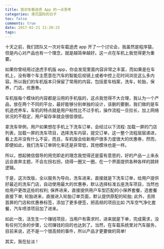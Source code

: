 ```yaml
---
title: 我对车载途虎 App 的一点思考
categories: 莲花国际的日子
toc: false
comments: true
date: 2017-02-21 21:20:23
tags:
---
```


十天之前，我们团队又一次对车载途虎 app 开了一个讨论会，我虽然是程序猿，但是内心对产品也有一个理念，就是越简单越好。这一点在车机上我觉得更为重要。

<!--more-->

如果你曾经用过途虎手机版 app，你会发现里面内容非常之丰富，而如果是在车机上，没有哪个车主愿意在汽车的智能后视镜上或者中控上花时间浏览这么多内容。所以我们的车机版本只保留了常用的内容。包括爱车档案，洗车，轮胎，保养，门店，优惠券。

车机版每个模块的内容都是沿用的手机版的，这点我觉得不大合理，我认为一个产品，放在两个不同的平台，最好能够分别单独的设计，该删的要删，我们做的是车机途虎养车，车机的特点就是用户粘性比不过手机，操作流程一旦拉长，加上网络状况的不稳定，用户留存率就会很低很低。

拿洗车举例，用户如果想在手机上下洗车订单，会经过以下流程: 加载一屏的门店列表，加载一屏的洗车项目，选择洗车内容，提交订单，这一整个流程层层递进，看上去并没有什么不妥，而且，车机版会给新用户很多力度很大的优惠券，然而，即便如此，我们洗车订单转化率还是非常低，其他模块也是一样。

所以，想起微信倡导的用完即走的理念我觉得还是蛮有意思的，好的产品一上来永远会直奔主题，不会左拐右拐，绕得一圈又一圈，在一个界面提供各种各样的跳转逻辑。

于是，这次改版，全以服务为导向，洗车进来，直接就是下洗车订单，给用户提供好最近的洗车门店，自动使用最大的优惠券，默认选择标准五座洗车项目，当然也给用户更改这些的权利; 保养进来，直接提供用户车型匹配的小保养套餐，选套餐直接下单; 轮胎进来，直接进入轮胎订单页面，默认提供原配的轮胎; 此外，去除首屏的门店和优惠券标签，添加了更多便签，把高频的项目比如 汽车空气净化套餐，汽车喷漆项目加了进来。

如此一改，活生生一个赚钱项目，当用户有需求时，进来就是下单，完成需求，没有任何冗余的步骤，公司赚钱的目的也达到了。当然，在车载系统里对汽车服务，目前来说，还不是一个很高频的事件，所以产品才更要做的简单! 

其实，我在扯淡 !


